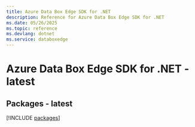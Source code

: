 ```yaml
---
title: Azure Data Box Edge SDK for .NET
description: Reference for Azure Data Box Edge SDK for .NET
ms.date: 05/26/2025
ms.topic: reference
ms.devlang: dotnet
ms.service: databoxedge
---
```

# Azure Data Box Edge SDK for .NET - latest
## Packages - latest
[!INCLUDE [packages](data-box-edge-index.md)]